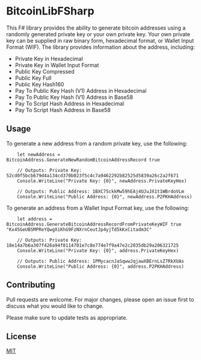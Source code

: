 # BitcoinLibFSharp

This F# library provides the ability to generate bitcoin addresses using a randomly generated private key or your own private key. Your own private key can be supplied in raw binary form, hexadecimal format, or Wallet Input Format (WIF). The library provides information about the address, including: 
* Private Key in Hexadecimal
* Private Key in Wallet Input Format
* Public Key Compressed
* Public Key Full
* Public Key Hash160
* Pay To Public Key Hash (V1) Address in Hexadecimal
* Pay To Public Key Hash (V1) Address in Base58
* Pay To Script Hash Address in Hexadecimal
* Pay To Script Hash Address in Base58

## Usage

To generate a new address from a random private key, use the following:
```f#
    let newAddress = BitcoinAddress.GenerateNewRandomBitcoinAddressRecord true
    
    // Outputs: Private Key: 52cd0f5bcb679d4a134cd370b023f5c4c7a9462292b82525d5839a26c2a2f671 
    Console.WriteLine("Private Key: {0}", newAddress.PrivateKeyHex)
    
    // Outputs: Public Address: 1BXC75ckkMw59hEAj4UJuJX1t1WBrdoVLm
    Console.WriteLine("Public Address: {0}", newAddress.P2PKHAddress)
```

To generate an address from a Wallet Input Format key, use the following:
```f#
    let address = BitcoinAddress.GenerateBitcoinAddressRecordFromPrivateKeyWIF true "Kx45GeUBSMPReYQwgXiKhG9FzNXrnCeutJp4yjTd5kKxCitadm3C"
    
    // Outputs: Private Key: 18e14a7b6a307f426a94f8114701e7c8e774e7f9a47e2c2035db29a206321725 
    Console.WriteLine("Private Key: {0}", address.PrivateKeyHex)
    
    // Outputs: Public Address: 1PMycacnJaSqwwJqjawXBErnLsZ7RkXUAs
    Console.WriteLine("Public Address: {0}", address.P2PKHAddress)
```

## Contributing
Pull requests are welcome. For major changes, please open an issue first to discuss what you would like to change.

Please make sure to update tests as appropriate.

## License
[MIT](https://choosealicense.com/licenses/mit/)
